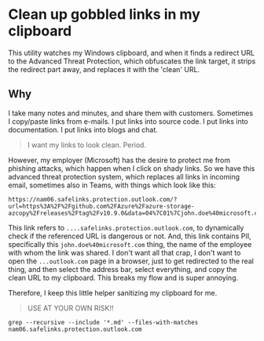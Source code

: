 # Clean up gobbled links in my clipboard

This utility watches my Windows clipboard, and when it finds a redirect URL to the Advanced Threat Protection, which obfuscates the link target, it strips the redirect part away, and replaces it with the 'clean' URL. 

## Why

I take many notes and minutes, and share them with customers. Sometimes I copy/paste links from e-mails. I put links into source code. I put links into documentation. I put links into blogs and chat. 

> I want my links to look clean. Period.

However, my employer (Microsoft) has the desire to protect me from phishing attacks, which happen when I click on shady links. So we have this advanced threat protection system, which replaces all links in incoming email, sometimes also in Teams, with things which look like this:


```
https://nam06.safelinks.protection.outlook.com/?url=https%3A%2F%2Fgithub.com%2FAzure%2Fazure-storage-azcopy%2Freleases%2Ftag%2Fv10.9.0&data=04%7C01%7Cjohn.doe%40microsoft.com%7C9b0864bff05e4913db7e08d8dac206f3%7C72f988bf86f141af91ab2d7cd011db47%7C1%7C0%7C637499874161053585%7CUnknown%7CTWFpbGZsb3d8eyJWIjoiMC4wLjAwMDAiLCJQIjoiV2luMzIiLCJBTiI6Ik1haWwiLCJXVCI6Mn0%3D%7C1000&sdata=YbssDXAY%2FiypxjYrJONMO09VEyMI4j4VyCIUs098Lyk%3D&reserved=0
```

This link refers to `....safelinks.protection.outlook.com`, to dynamically check if the referenced URL is dangerous or not. And, this link contains PII, specifically this `john.doe%40microsoft.com` thing, the name of the employee with whom the link was shared. I don't want all that crap, I don't want to open the `...outlook.com` page in a browser, just to get redirected to the real thing, and then select the address bar, select everything, and copy the clean URL to my clipboard. This breaks my flow and is super annoying. 

Therefore, I keep this little helper sanitizing my clipboard for me.

> USE AT YOUR OWN RISK!!

```shell
grep --recursive --include '*.md' --files-with-matches nam06.safelinks.protection.outlook.com 
```

